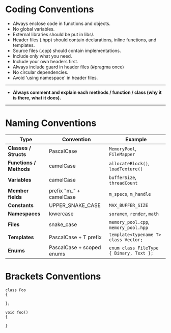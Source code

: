 # Coding Conventions

- Always enclose code in functions and objects.
- No global variables.
- External libraries should be put in libs/.
- Header files (.hpp) should contain declarations, inline functions, and templates.
- Source files (.cpp) should contain implementations.
- Include only what you need.
- Include your own headers first.
- Always include guard in header files (#pragma once)
- No circular dependencies.
- Avoid 'using namespace' in header files.

---
- **Always comment and explain each methods / function / class (why it is there, what it does).**
---

# Naming Conventions

| Type                    | Convention                | Example                                 |
| ----------------------- | ------------------------- | --------------------------------------- |
| **Classes / Structs**   | PascalCase                | `MemoryPool`, `FileMapper`              |
| **Functions / Methods** | camelCase                 | `allocateBlock()`, `loadTexture()`      |
| **Variables**           | camelCase                 | `bufferSize`, `threadCount`             |
| **Member fields**       | prefix "m_" + camelCase   | `m_specs`, `m_handle`                   |
| **Constants**           | UPPER_SNAKE_CASE          | `MAX_BUFFER_SIZE`                       |
| **Namespaces**          | lowercase                 | `soramem`, `render`, `math`             |
| **Files**               | snake_case                | `memory_pool.cpp`, `memory_pool.hpp`    |
| **Templates**           | PascalCase + T prefix     | `template<typename T> class Vector;`    |
| **Enums**               | PascalCase + scoped enums | `enum class FileType { Binary, Text };` |

# Brackets Conventions

```
class Foo
{
  
};

void foo()
{

}
```
